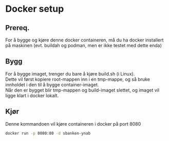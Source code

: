 # Docker setup

## Prereq.
For å bygge og kjøre denne docker containeren, må du ha docker installert på maskinen (evt. buildah og podman, men er ikke testet med dette enda)

## Bygg
For å bygge imaget, trenger du bare å kjøre build.sh (i Linux).  
Dette vil først kopiere root-mappen inn i en tmp-mappe, og så bruke innholdet i den til å bygge container-imaget.  
Når den er bygget blir tmp-mappen og build-imaget slettet, og imaget vil ligge klart i docker lokalt.

## Kjør
Denne kommandoen vil kjøre containeren i docker på port 8080
```sh
docker run -p 8080:80 -d sbanken-ynab
```